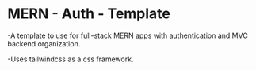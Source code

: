 # MERN - Auth - Template

-A template to use for full-stack MERN apps with authentication and MVC backend organization.

-Uses tailwindcss as a css framework.
